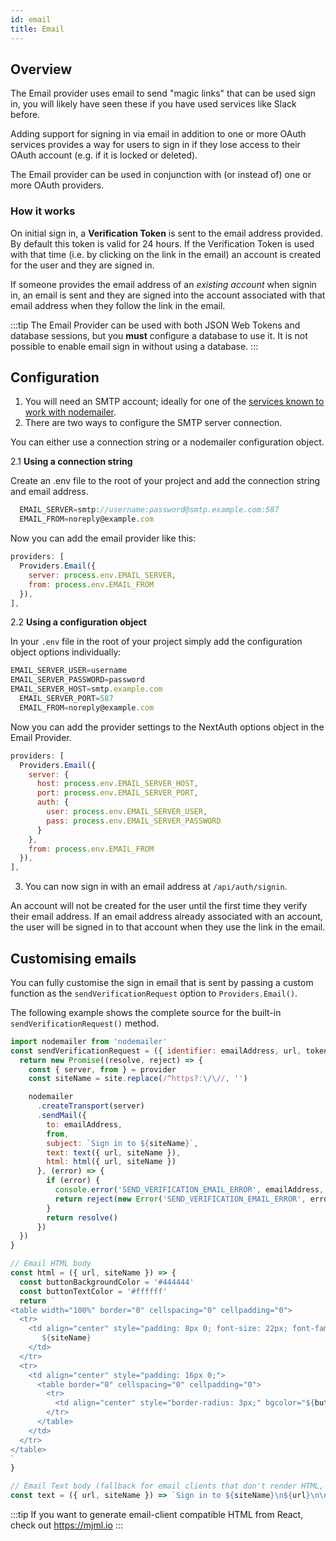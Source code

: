 ```yaml
---
id: email
title: Email
---
```


## Overview

The Email provider uses email to send "magic links" that can be used sign in, you will likely have seen these if you have used services like Slack before.

Adding support for signing in via email in addition to one or more OAuth services provides a way for users to sign in if they lose access to their OAuth account (e.g. if it is locked or deleted).

The Email provider can be used in conjunction with (or instead of) one or more OAuth providers.

### How it works

On initial sign in, a **Verification Token** is sent to the email address provided. By default this token is valid for 24 hours. If the Verification Token is used with that time (i.e. by clicking on the link in the email) an account is created for the user and they are signed in.

If someone provides the email address of an *existing account* when signin in, an email is sent and they are signed into the account associated with that email address when they follow the link in the email.


:::tip
The Email Provider can be used with both JSON Web Tokens and database sessions, but you **must** configure a database to use it. It is not possible to enable email sign in without using a database.
:::

## Configuration

1. You will need an SMTP account; ideally for one of the [services known to work with nodemailer](http://nodemailer.com/smtp/well-known/).
2. There are two ways to configure the SMTP server connection.

  You can either use a connection string or a nodemailer configuration object.

  2.1 **Using a connection string**

  Create an .env file to the root of your project and add the connection string and email address.
  ```js title=".env" {1}
	EMAIL_SERVER=smtp://username:password@smtp.example.com:587
	EMAIL_FROM=noreply@example.com
  ```

  Now you can add the email provider like this:

  ```js {3} title="/pages/api/auth/[...nextauth].js"
  providers: [
    Providers.Email({
      server: process.env.EMAIL_SERVER, 
      from: process.env.EMAIL_FROM
    }),
  ],
  ```

  2.2 **Using a configuration object**

  In your `.env` file in the root of your project simply add the configuration object options individually:

  ```js title=".env"
  EMAIL_SERVER_USER=username
  EMAIL_SERVER_PASSWORD=password
  EMAIL_SERVER_HOST=smtp.example.com
	EMAIL_SERVER_PORT=587
	EMAIL_FROM=noreply@example.com
  ```
  Now you can add the provider settings to the NextAuth options object in the Email Provider.

  ```js title="/pages/api/auth/[...nextauth].js"
  providers: [
    Providers.Email({
      server: {
        host: process.env.EMAIL_SERVER_HOST,
        port: process.env.EMAIL_SERVER_PORT,
        auth: {
          user: process.env.EMAIL_SERVER_USER,
          pass: process.env.EMAIL_SERVER_PASSWORD
        }
      },
      from: process.env.EMAIL_FROM
    }),
  ],
  ```
3. You can now sign in with an email address at `/api/auth/signin`.

  An account will not be created for the user until the first time they verify their email address. If an email address already associated with an account, the user will be signed in to that account when they use the link in the email.

## Customising emails

You can fully customise the sign in email that is sent by passing a custom function as the `sendVerificationRequest` option to `Providers.Email()`.

The following example shows the complete source for the built-in `sendVerificationRequest()` method.

```js
import nodemailer from 'nodemailer'
const sendVerificationRequest = ({ identifier: emailAddress, url, token, site, provider }) => {
  return new Promise((resolve, reject) => {
    const { server, from } = provider
    const siteName = site.replace(/^https?:\/\//, '')

    nodemailer
      .createTransport(server)
      .sendMail({
        to: emailAddress,
        from,
        subject: `Sign in to ${siteName}`,
        text: text({ url, siteName }),
        html: html({ url, siteName })
      }, (error) => {
        if (error) {
          console.error('SEND_VERIFICATION_EMAIL_ERROR', emailAddress, error)
          return reject(new Error('SEND_VERIFICATION_EMAIL_ERROR', error))
        }
        return resolve()
      })
  })
}

// Email HTML body
const html = ({ url, siteName }) => {
  const buttonBackgroundColor = '#444444'
  const buttonTextColor = '#ffffff'
  return `
<table width="100%" border="0" cellspacing="0" cellpadding="0">
  <tr>
    <td align="center" style="padding: 8px 0; font-size: 22px; font-family: Helvetica, Arial, sans-serif; color: #888888;">
       ${siteName}
    </td>
  </tr>
  <tr>
    <td align="center" style="padding: 16px 0;">
      <table border="0" cellspacing="0" cellpadding="0">
        <tr>
          <td align="center" style="border-radius: 3px;" bgcolor="${buttonBackgroundColor}"><a href="${url}" target="_blank" style="font-size: 18px; font-family: Helvetica, Arial, sans-serif; color: ${buttonTextColor}; text-decoration: none; text-decoration: none;border-radius: 3px; padding: 12px 18px; border: 1px solid ${buttonBackgroundColor}; display: inline-block; font-weight: bold;">Sign in</a></td>
        </tr>
      </table>
    </td>
  </tr>
</table>
`
}

// Email Text body (fallback for email clients that don't render HTML, e.g. feature phones)
const text = ({ url, siteName }) => `Sign in to ${siteName}\n${url}\n\n`
```

:::tip
If you want to generate email-client compatible HTML from React, check out https://mjml.io
:::
